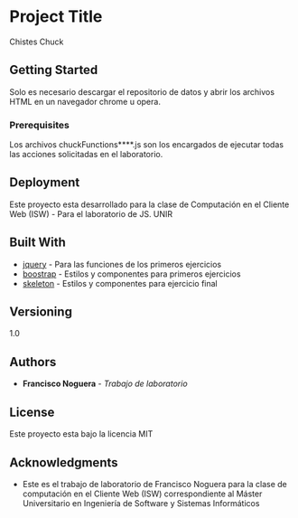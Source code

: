 # Project Title

Chistes Chuck

## Getting Started

Solo es necesario descargar el repositorio de datos y abrir los archivos HTML en un navegador chrome u opera.

### Prerequisites

Los archivos chuckFunctions****.js son los encargados de ejecutar todas las acciones solicitadas en el laboratorio.

## Deployment

Este proyecto esta desarrollado para la clase de Computación en el Cliente Web (ISW) - Para el laboratorio de JS. UNIR

## Built With

* [jquery](https://api.jquery.com/) - Para las funciones de los primeros ejercicios
* [boostrap](https://getbootstrap.com/docs/3.3/getting-started/) - Estilos y componentes para primeros ejercicios
* [skeleton](http://getskeleton.com/) - Estilos y componentes para ejercicio final

## Versioning

1.0

## Authors

* **Francisco Noguera** - *Trabajo de laboratorio*

## License

Este proyecto esta bajo la licencia MIT

## Acknowledgments

* Este es el trabajo de laboratorio de Francisco Noguera para la clase de computación en el Cliente Web (ISW) correspondiente al Máster Universitario en Ingeniería de Software y Sistemas Informáticos
